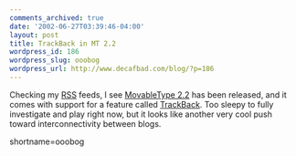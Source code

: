```yaml
---
comments_archived: true
date: '2002-06-27T03:39:46-04:00'
layout: post
title: TrackBack in MT 2.2
wordpress_id: 186
wordpress_slug: ooobog
wordpress_url: http://www.decafbad.com/blog/?p=186
---
```

<p>Checking my <a href="http://www.decafbad.com/twiki/bin/view/Main/RSS">RSS</a> feeds, I see <a href="http://www.movabletype.org">MovableType 2.2</a> has been released, and it comes with support for a feature called <a href="http://www.movabletype.org/trackback/">TrackBack</a>.  Too sleepy to fully investigate and play right now, but it looks like another very cool push toward interconnectivity between blogs.</p>
<!--more-->
shortname=ooobog

